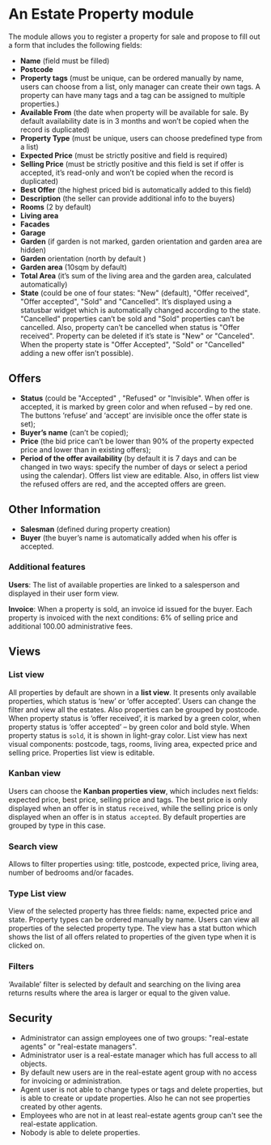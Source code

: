 # An Estate Property module

The module allows you to register a property for sale and propose to fill out a form that includes the following fields: 
-	**Name** (field must be filled)
-	**Postcode**
-	**Property tags** (must be unique, can be ordered manually by name, users can choose from a list, only manager can create their own tags. A property can have many tags and a tag can be assigned to multiple properties.)
-	**Available From** (the date when property will be available for sale. By default availability date is in 3 months and won’t be copied when the record is duplicated)
-	**Property Type** (must be unique, users can choose predefined type from a list)
-	**Expected Price** (must be strictly positive and field is required)
-	**Selling Price** (must be strictly positive and this field is set if offer is accepted, it’s read-only and won’t be copied when the record is duplicated)
-	**Best Offer** (the highest priced bid is automatically added to this field)
-	**Description** (the seller can provide additional info to the buyers)
-	**Rooms** (2 by default)
-	**Living area**
-	**Facades**
-	**Garage**
-	**Garden** (if garden is not marked, garden orientation and garden area are hidden)
-	**Garden** orientation (north by default )
-	**Garden area** (10sqm by default)
-	**Total Area** (it’s sum of the living area and the garden area, calculated automatically)
-	**State** (could be one of four states: "New" (default), "Offer received", "Offer accepted", "Sold" and "Cancelled". It’s displayed using a statusbar widget which is automatically changed according to the state. "Cancelled" properties can’t be sold and "Sold" properties can’t be cancelled.  Also, property can’t be cancelled when status is "Offer received".  Property can be deleted if it’s state is "New" or "Canceled".  When the property state is "Offer Accepted", "Sold" or "Cancelled" adding a new offer isn’t possible).

## Offers

-	**Status** (could be "Accepted" , "Refused" or "Invisible".  When offer is accepted, it is marked by green color and when refused – by red one. The buttons ‘refuse’ and ‘accept’  are invisible once the offer state is set);
-	**Buyer’s name** (can’t be copied);
-	**Price** (the bid price can’t be lower than 90% of the property expected price and lower than in existing offers);
-	**Period of the offer availability** (by default it is 7 days and can be changed in two ways:  specify the number of days or select a period using the calendar).
Offers list view are editable. Also, in offers list view the refused offers are red, and the accepted offers are green. 

## Other Information 

-	**Salesman** (defined during  property creation) 
-	**Buyer** (the buyer’s name is automatically added when his offer is accepted.

### Additional features
**Users**:  The list of available properties are linked to a salesperson and displayed in their user form view.

**Invoice**: When a property is sold, an invoice id issued for the buyer. Each property is invoiced with the next conditions: 6% of selling price and additional 100.00 administrative fees.

## Views

### List view
All properties by default are shown in a **list view**. It presents only available properties, which status is ‘new’ or ‘offer accepted’. Users can change the filter and view all the estates.  Also properties can be grouped by postcode. When property status is ‘offer received’, it is marked by a green color, when property status is ‘offer accepted’ – by green color and bold style. When property status is `sold`, it is shown in light-gray color. List view has next visual components:  postcode, tags, rooms, living area, expected price and selling price.  Properties list view is editable.

### Kanban view
Users can choose the **Kanban properties view**, which includes next fields: expected price, best price, selling price and tags. The best price is only displayed when an offer is in status  `received`, while the selling price is only displayed when an offer is in status` accepted`. By default properties are grouped by type in this case.

### Search view
Allows to filter properties using: title, postcode, expected price, living area, number of bedrooms and/or facades.

### Type List view
View of the selected property has three fields: name, expected price and state. Property types can be ordered manually by name. Users can view all properties of the selected property type. The view has a stat button which shows the list of all offers related to properties of the given type when it is clicked on.

### Filters
‘Available’ filter is selected by default and searching on the living area returns results where the area is larger or equal to the given value.

## Security
 - Administrator can assign employees one of two groups: "real-estate agents" or "real-estate managers".
 - Administrator user is a real-estate manager which has full access to all objects.
 - By default new users are in the real-estate agent group with no access for invoicing or administration.
 - Agent user is not able to change types or tags and delete properties, but is able to create or update properties. Also he can not see properties created by other agents.
 - Employees who are not in at least real-estate agents group can't see the real-estate application.
 - Nobody is able to delete properties. 
